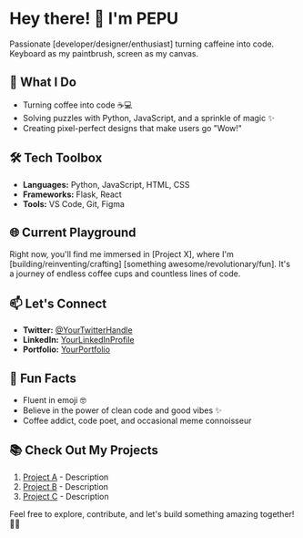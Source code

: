 # Hey there! 👋 I'm PEPU

Passionate [developer/designer/enthusiast] turning caffeine into code. Keyboard as my paintbrush, screen as my canvas.

## 🚀 What I Do
- Turning coffee into code ☕💻
- Solving puzzles with Python, JavaScript, and a sprinkle of magic ✨
- Creating pixel-perfect designs that make users go "Wow!"

## 🛠️ Tech Toolbox
- **Languages:** Python, JavaScript, HTML, CSS
- **Frameworks:** Flask, React
- **Tools:** VS Code, Git, Figma

## 🌐 Current Playground
Right now, you'll find me immersed in [Project X], where I'm [building/reinventing/crafting] [something awesome/revolutionary/fun]. It's a journey of endless coffee cups and countless lines of code.

## 📫 Let's Connect
- **Twitter:** [@YourTwitterHandle](https://twitter.com/YourTwitterHandle)
- **LinkedIn:** [YourLinkedInProfile](https://www.linkedin.com/in/yourlinkedinprofile)
- **Portfolio:** [YourPortfolio](https://www.yourportfolio.com)

## 🌟 Fun Facts
- Fluent in emoji 🤓
- Believe in the power of clean code and good vibes ✨
- Coffee addict, code poet, and occasional meme connoisseur

## 📚 Check Out My Projects
1. [Project A](link-to-project-A) - Description
2. [Project B](link-to-project-B) - Description
3. [Project C](link-to-project-C) - Description

Feel free to explore, contribute, and let's build something amazing together! 🚀✨
